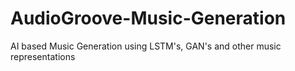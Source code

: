 # AudioGroove-Music-Generation
AI based Music Generation using LSTM's, GAN's and other music representations

